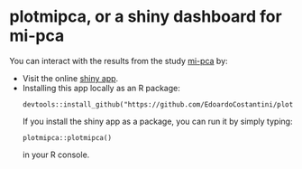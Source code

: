 # plotmipca, or a shiny dashboard for mi-pca

You can interact with the results from the study [mi-pca](<https://github.com/EdoardoCostantini/mi-pca>) by:
- Visit the online [shiny app](https://edoardocostantini.shinyapps.io/plotmipca/).
- Installing this app locally as an R package:
    ```
    devtools::install_github("https://github.com/EdoardoCostantini/plotmipca")
    ```
    If you install the shiny app as a package, you can run it by simply typing:
    ```
    plotmipca::plotmipca()
    ```
    in your R console.
